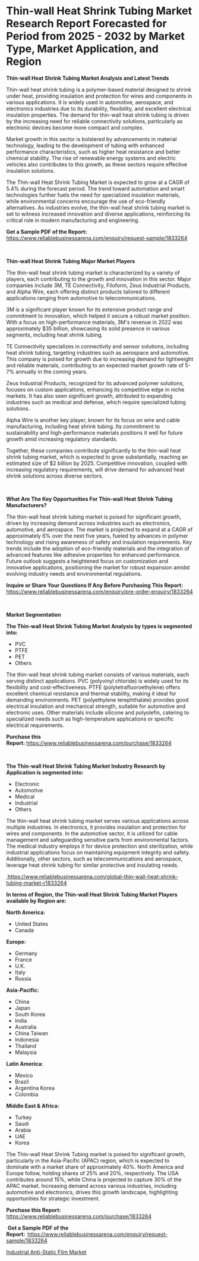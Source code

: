 <p><h1>Thin-wall Heat Shrink Tubing Market Research Report Forecasted for Period from 2025 -  2032 by Market Type, Market Application, and Region</h1></p><p><strong>Thin-wall Heat Shrink Tubing Market Analysis and Latest Trends</strong></p>
<p><p>Thin-wall heat shrink tubing is a polymer-based material designed to shrink under heat, providing insulation and protection for wires and components in various applications. It is widely used in automotive, aerospace, and electronics industries due to its durability, flexibility, and excellent electrical insulation properties. The demand for thin-wall heat shrink tubing is driven by the increasing need for reliable connectivity solutions, particularly as electronic devices become more compact and complex.</p><p>Market growth in this sector is bolstered by advancements in material technology, leading to the development of tubing with enhanced performance characteristics, such as higher heat resistance and better chemical stability. The rise of renewable energy systems and electric vehicles also contributes to this growth, as these sectors require effective insulation solutions. </p><p>The Thin-wall Heat Shrink Tubing Market is expected to grow at a CAGR of 5.4% during the forecast period. The trend toward automation and smart technologies further fuels the need for specialized insulation materials, while environmental concerns encourage the use of eco-friendly alternatives. As industries evolve, the thin-wall heat shrink tubing market is set to witness increased innovation and diverse applications, reinforcing its critical role in modern manufacturing and engineering.</p></p>
<p><strong>Get a Sample PDF of the Report:&nbsp;</strong> <a href="https://www.reliablebusinessarena.com/enquiry/request-sample/1833264?utm_campaign=3098&utm_medium=2&utm_source=Github&utm_content=ia&utm_term=26032025&utm_id=thin-wall-heat-shrink-tubing">https://www.reliablebusinessarena.com/enquiry/request-sample/1833264</a></p>
<p>&nbsp;</p>
<p><strong>Thin-wall Heat Shrink Tubing Major Market Players</strong></p>
<p><p>The thin-wall heat shrink tubing market is characterized by a variety of players, each contributing to the growth and innovation in this sector. Major companies include 3M, TE Connectivity, Filoform, Zeus Industrial Products, and Alpha Wire, each offering distinct products tailored to different applications ranging from automotive to telecommunications.</p><p>3M is a significant player known for its extensive product range and commitment to innovation, which helped it secure a robust market position. With a focus on high-performance materials, 3M's revenue in 2022 was approximately $35 billion, showcasing its solid presence in various segments, including heat shrink tubing.</p><p>TE Connectivity specializes in connectivity and sensor solutions, including heat shrink tubing, targeting industries such as aerospace and automotive. This company is poised for growth due to increasing demand for lightweight and reliable materials, contributing to an expected market growth rate of 5-7% annually in the coming years.</p><p>Zeus Industrial Products, recognized for its advanced polymer solutions, focuses on custom applications, enhancing its competitive edge in niche markets. It has also seen significant growth, attributed to expanding industries such as medical and defense, which require specialized tubing solutions.</p><p>Alpha Wire is another key player, known for its focus on wire and cable manufacturing, including heat shrink tubing. Its commitment to sustainability and high-performance materials positions it well for future growth amid increasing regulatory standards.</p><p>Together, these companies contribute significantly to the thin-wall heat shrink tubing market, which is expected to grow substantially, reaching an estimated size of $2 billion by 2025. Competitive innovation, coupled with increasing regulatory requirements, will drive demand for advanced heat shrink solutions across diverse sectors.</p></p>
<p>&nbsp;</p>
<p><strong>What Are The Key Opportunities For Thin-wall Heat Shrink Tubing Manufacturers?</strong></p>
<p><p>The thin-wall heat shrink tubing market is poised for significant growth, driven by increasing demand across industries such as electronics, automotive, and aerospace. The market is projected to expand at a CAGR of approximately 6% over the next five years, fueled by advances in polymer technology and rising awareness of safety and insulation requirements. Key trends include the adoption of eco-friendly materials and the integration of advanced features like adhesive properties for enhanced performance. Future outlook suggests a heightened focus on customization and innovative applications, positioning the market for robust expansion amidst evolving industry needs and environmental regulations.</p></p>
<p><strong>Inquire or Share Your Questions If Any Before Purchasing This Report:</strong> <a href="https://www.reliablebusinessarena.com/enquiry/pre-order-enquiry/1833264?utm_campaign=3098&utm_medium=2&utm_source=Github&utm_content=ia&utm_term=26032025&utm_id=thin-wall-heat-shrink-tubing">https://www.reliablebusinessarena.com/enquiry/pre-order-enquiry/1833264</a></p>
<p>&nbsp;</p>
<p><strong>Market Segmentation</strong></p>
<p><strong>The Thin-wall Heat Shrink Tubing Market Analysis by types is segmented into:</strong></p>
<p><ul><li>PVC</li><li>PTFE</li><li>PET</li><li>Others</li></ul></p>
<p><p>The thin-wall heat shrink tubing market consists of various materials, each serving distinct applications. PVC (polyvinyl chloride) is widely used for its flexibility and cost-effectiveness. PTFE (polytetrafluoroethylene) offers excellent chemical resistance and thermal stability, making it ideal for demanding environments. PET (polyethylene terephthalate) provides good electrical insulation and mechanical strength, suitable for automotive and electronic uses. Other materials include silicone and polyolefin, catering to specialized needs such as high-temperature applications or specific electrical requirements.</p></p>
<p><strong>Purchase this Report:&nbsp;</strong><a href="https://www.reliablebusinessarena.com/purchase/1833264?utm_campaign=3098&utm_medium=2&utm_source=Github&utm_content=ia&utm_term=26032025&utm_id=thin-wall-heat-shrink-tubing">https://www.reliablebusinessarena.com/purchase/1833264</a></p>
<p>&nbsp;</p>
<p><strong>The Thin-wall Heat Shrink Tubing Market Industry Research by Application is segmented into:</strong></p>
<p><ul><li>Electronic</li><li>Automotive</li><li>Medical</li><li>Industrial</li><li>Others</li></ul></p>
<p><p>The thin-wall heat shrink tubing market serves various applications across multiple industries. In electronics, it provides insulation and protection for wires and components. In the automotive sector, it is utilized for cable management and safeguarding sensitive parts from environmental factors. The medical industry employs it for device protection and sterilization, while industrial applications focus on maintaining equipment integrity and safety. Additionally, other sectors, such as telecommunications and aerospace, leverage heat shrink tubing for similar protective and insulating needs.</p></p>
<p><a href="https://www.reliablebusinessarena.com/global-thin-wall-heat-shrink-tubing-market-r1833264?utm_campaign=3098&utm_medium=2&utm_source=Github&utm_content=ia&utm_term=26032025&utm_id=thin-wall-heat-shrink-tubing">&nbsp;https://www.reliablebusinessarena.com/global-thin-wall-heat-shrink-tubing-market-r1833264</a></p>
<p><strong>In terms of Region, the Thin-wall Heat Shrink Tubing Market Players available by Region are:</strong></p>
<p>
    <p> <strong> North America: </strong>
        <ul>
            <li>United States</li>
            <li>Canada</li>
        </ul>
        </p> 
    <p> <strong> Europe: </strong>
        <ul>
            <li>Germany</li>
            <li>France</li>
            <li>U.K.</li>
            <li>Italy</li>
            <li>Russia</li>
        </ul>
        </p> 
    <p> <strong> Asia-Pacific: </strong>
        <ul>
            <li>China</li>
            <li>Japan</li>
            <li>South Korea</li>
            <li>India</li>
            <li>Australia</li>
            <li>China Taiwan</li>
            <li>Indonesia</li>
            <li>Thailand</li>
            <li>Malaysia</li>
        </ul>
        </p> 
    <p> <strong> Latin America: </strong>
        <ul>
            <li>Mexico</li>
            <li>Brazil</li>
            <li>Argentina Korea</li>
            <li>Colombia</li>
        </ul>
        </p> 
    <p> <strong> Middle East & Africa: </strong>
        <ul>
            <li>Turkey</li>
            <li>Saudi</li>
            <li>Arabia</li>
            <li>UAE</li>
            <li>Korea</li>
        </ul>
    </p>
    </p>
<p><p>The Thin-wall Heat Shrink Tubing market is poised for significant growth, particularly in the Asia-Pacific (APAC) region, which is expected to dominate with a market share of approximately 40%. North America and Europe follow, holding shares of 25% and 20%, respectively. The USA contributes around 15%, while China is projected to capture 30% of the APAC market. Increasing demand across various industries, including automotive and electronics, drives this growth landscape, highlighting opportunities for strategic investment.</p></p>
<p><strong>Purchase this Report: </strong><a href="https://www.reliablebusinessarena.com/purchase/1833264?utm_campaign=3098&utm_medium=2&utm_source=Github&utm_content=ia&utm_term=26032025&utm_id=thin-wall-heat-shrink-tubing">https://www.reliablebusinessarena.com/purchase/1833264</a></p>
<p>&nbsp;<strong>Get a Sample PDF of the Report:&nbsp;&nbsp;</strong><a href="https://www.reliablebusinessarena.com/enquiry/request-sample/1833264?utm_campaign=3098&utm_medium=2&utm_source=Github&utm_content=ia&utm_term=26032025&utm_id=thin-wall-heat-shrink-tubing">https://www.reliablebusinessarena.com/enquiry/request-sample/1833264</a></p>
<p><strong></strong></p>
<p><p><a href="https://github.com/shewlisapsai/Market-Research-Report-List-1/blob/main/industrial-anti-static-film-market.md?utm_campaign=3098&utm_medium=2&utm_source=Github&utm_content=ia&utm_term=26032025&utm_id=thin-wall-heat-shrink-tubing">Industrial Anti-Static Film Market</a></p></p>